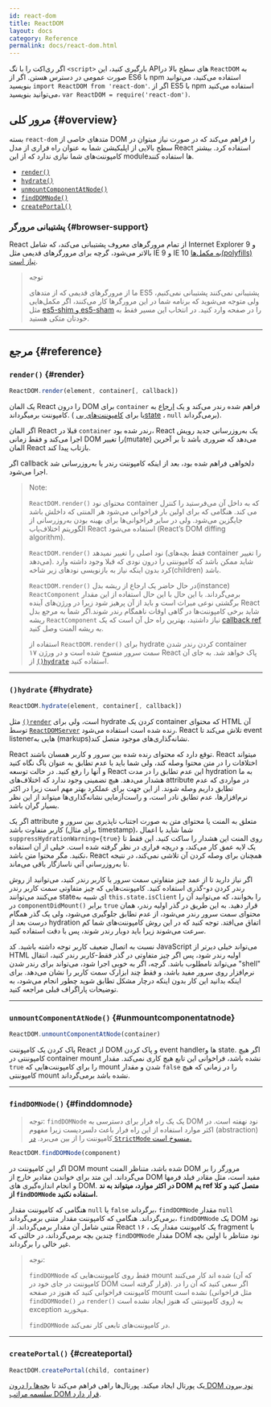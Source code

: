 ```yaml
---
id: react-dom
title: ReactDOM
layout: docs
category: Reference
permalink: docs/react-dom.html
---
```


اگر ری‌اکت را با تگ `<script>` بارگیری کنید، این APIهای سطح بالا در `ReactDOM` به صورت عمومی در دسترس هستن. اگر از ES6 با npm استفاده می‌کنید، می‌توانید بنویسید `import ReactDOM from 'react-dom'`.
اگر از ES5 با npm استفاده می‌کنید ،می‌توانید بنویسید `var ReactDOM = require('react-dom')`.

## مرور کلی {#overview}

بسته `react-dom` متدهای خاصی از DOM را فراهم می‌کند که در صورت نیاز میتوان در سطح بالایی از اپلیکیشن شما به عنوان راه فراری از مدل React استفاده کرد. بیشتر کامپوننت‌های شما نیازی ندارد که از این moduleها استفاده کنند.

- [`render()`](#render)
- [`hydrate()`](#hydrate)
- [`unmountComponentAtNode()`](#unmountcomponentatnode)
- [`findDOMNode()`](#finddomnode)
- [`createPortal()`](#createportal)

### پشتیبانی مرورگر {#browser-support}

React از تمام مرورگرهای معروف پشتیبانی می‌کند، که شامل Internet Explorer 9 و بالاتر می‌شود، گرچه برای مرورگرهای قدیمی مثل IE 9 و IE 10 [به مکمل‌ها(polyfills) نیاز است](/docs/javascript-environment-requirements.html).

> توجه
>
> ما از مرورگرهای قدیمی که از متدهای ES5 پشتیبانی نمی‌کنند پشتیبانی نمی‌کنیم، ولی متوجه می‌شوید که برنامه شما در این مرورگرها کار می‌کنند، اگر مکمل‌هایی مثل [es5-shim و es5-sham](https://github.com/es-shims/es5-shim) را در صفحه وارد کنید. در انتخاب این مسیر فقط به خودتان متکی هستید.

* * *

## مرجع {#reference}

### `render()` {#render}

```javascript
ReactDOM.render(element, container[, callback])
```

یک المان React را درون DOM برای `container` فراهم شده رندر می‌کند و یک [ارجاع](/docs/more-about-refs.html) به کامپوننت بر‌میگرداند. ( یا برای [کامپوننت‌های بی‌state](/docs/components-and-props.html#function-and-class-components) ، `null` برمی‌گرداند).

اگر المان React قبلا در  `container` رندر شده بود، React یک به‌روزرسانی جدید رویش اجرا می‌کند و فقط زمانی DOM را تغییر(mutate) می‌دهد که ضروری باشد تا بر آخرین المان React بازتاب پیدا کند.

اگر callback دلخواهی فراهم شده بود، بعد از اینکه کامپوننت رندر یا به‌روزرسانی شد اجرا می‌شود.

> Note:
>
> `ReactDOM.render()` محتوای نود container که به داخل آن می‌فرستید را کنترل می کند. هنگامی که برای اولین بار فراخوانی می‌شود هر المنتی که داخلش باشد جایگزین می‌شود. ولی در سایر فراخوانی‌ها برای بهینه بودن به‌روزرسانی از الگوریتم اختلاف‌یاب React استفاده می‌شود (React’s DOM diffing algorithm).
>
> `ReactDOM.render()` نود اصلی را تغییر نمیدهد (فقط بچه‌های container را تغییر می‌دهد). شاید ممکن باشد که کامپوننتی را درون نودی که قبلا وجود داشته وارد کرد بدون اینکه نیاز به بازنویسی نودهای زیر شاخه(children) باشد.
>
> `ReactDOM.render()` در حال حاضر یک ارجاع از ریشه بدل(instance) `ReactComponent` برمی‌گرداند. با این حال با این حال استفاده از این مقدار برگشتی نوعی میراث است و باید از آن پرهیز شود زیرا در ورژن‌های آینده React شاید برخی کامپوننت‌ها در گاهی اوقات ناهمگام رندر شوند.اگر شما به مرجع بدل ریشه `ReactComponent` نیاز داشتید، بهترین راه حل آن است که یک [callback ref](/docs/more-about-refs.html#the-ref-callback-attribute) به ریشه المنت وصل کنید.
>
> استفاده از `ReactDOM.render()` برای hydrate کردن رندر شدن container سمت سرور منسوخ شده است و در ورژن ۱۷ React پاک خواهد شد. به جای آن از [`()hydrate`](#hydrate) استفاده کنید.
>
* * *

### `()hydrate` {#hydrate}

```javascript
ReactDOM.hydrate(element, container[, callback])
```

مثل [`()render`](#render) است، ولی برای hydrate کردن یک container که محتوای HTML آن توسط [`ReactDOMServer`](/docs/react-dom-server.html) رنده شده است استفاده می‌شود. React تلاش می‌کند تا event listenerهایی به (markups)نشانه‌گذاری‌های موجود متصل کند.

React توقع دارد که محتوای رنده شده بین سرور و کاربر همسان باشند. React میتواند اختلافات را در متن محتوا وصله کند، ولی شما باید با عدم تطابق به عنوان باگ نگاه کنید و آنها را رفع کنید. در حالت توسعه React این عدم تطابق را در مدت hydration به ما هشدار می‌دهد. هیچ تضمینی وجود ندارد که اختلاف‌های attribute در مواردی که عدم تطابق داریم وصله شوند. از این جهت برای عملکرد بهتر مهم است زیرا در اکثر نرم‌افزارها، عدم تطابق نادر است، و راست‌آزمایی نشانه‌گذاری‌ها میتواند از این نظر بسیار گران باشد.

اگر یک attribute متعلق به المنت یا محتوای متن به صورت اجتناب ناپذیری بین سرور و کاربر متفاوت باشد (برای مثال  timestamp)، شما شاید با اعمال `suppressHydrationWarning={true}` روی المنت این هشدار را ساکت کنید. این فقط تا یک لایه عمق کار می‌کند، و دریچه فراری در نظر گرفته شده است. خیلی از آن استفاده نکنید. مگر محتوا متن باشد، React همچنان برای وصله کردن آن تلاشی نمی‌کند،  در نتیجه تا به‌روزرسانی آتی ناسازگار باقی می‌ماند.

اگر نیاز دارید تا از عمد چیز متفاوتی سمت سرور یا کاربر رندر کنید، می‌توانید از روش رندر کردن دو-گذری استفاده کنید. کامپوننت‌هایی که چیز متفاوتی سمت کاربر رندر می‌کنند می‌توانند stateای شبیه به `this.state.isClient` را بخوانند، که می‌توانید آن را در `componentDidMount()` برابر `true` قرار دهید. به این طریق در گذر اولیه رندر، همان محتوای سمت سرور رندر می‌شود، از عدم تطابق جلوگیری می‌شود، ولی یک گذر همگام درست بعد از hydration اتفاق می‌افتد. توجه کنید که در این روش کامپوننت‌های شما کم سرعت می‌شوند زیرا باید دوبار رندر شوند، پس با دقت استفاده کنید.

نسبت به اتصال ضعیف کاربر توجه داشته باشید. کد JavaScript می‌تواند خیلی دیرتر از HTML اولیه رندر شود، پس اگر چیز متفاوتی در گذر فقط-کاربر رندر کنید، انتقال می‌تواند نامطلوب باشد. گرچه، اگر به خوبی اجرا شود، می‌تواند برای رندر شدن "shell" نرم‌افزار روی سرور مفید باشد، و فقط چند ابزارک سمت کاربر را نشان می‌دهد. برای اینکه بدانید این کار بدون اینکه درچار مشکل تطابق شوید چطور انجام می‌شود، به توضیحات پاراگراف قبلی مراجعه کنید.

* * *

### `unmountComponentAtNode()` {#unmountcomponentatnode}

```javascript
ReactDOM.unmountComponentAtNode(container)
```

پاک کردن یک کامپوننت React از DOM و پاک کردن event handlerها و state. اگر هیچ کامپوننتی در container mount نشده باشد، فراخوانی این تابع هیچ کاری نمی‌کند. مقدار `true` را برای کامپوننت‌هایی که mount شدن و  مقدار `false` را در زمانی که هیچ کامپوننتی mount نشده باشد برمی‌گرداند.

* * *

### `findDOMNode()` {#finddomnode}

> توجه:
> `findDOMNode` یک یک راه فرار برای دسترسی به DOM نود نهفته است. در اکثر موارد استفاده از این راه فرار باعث دلسردیست زیرا مفهوم (abstraction) کامپوننت را از بین می‌برد. [در `StrictMode` منسوخ است.](/docs/strict-mode.html#warning-about-deprecated-finddomnode-usage)

```javascript
ReactDOM.findDOMNode(component)
```
اگر این کامپوننت در DOM mount شده باشد، متناظر المنت DOM مرورگر را بر می‌گرداند. این متد برای خواندن مقادیر خارج از DOM مفید است، مثل مقادر فیلد فرمها و انجام اندازه‌گیری های DOM.
 **در اکثر موارد، میتواند به ند DOM یم ref متصل کنید و کلا از  `findDOMNode` استفاده نکنید.**

هنگامی که کامپوننت مقدار `null` یا `false` برگرداند، `findDOMNode` مقدار `null` برمی‌گرداند. هنگامی که کامپوننت مقدار متنی برمی‌گرداند، `findDOMNode` یک DOM نود متنی شامل آن مقدار برمی‌گرداند. از React ۱۶ ، یک کامپوننت مقدار یک fragment با چندین بچه بر‌می‌گرداند، در حالتی که `findDOMNode` مقدار DOM نود متناظر با اولین بچه غیر خالی را برگرداند.

> نوجه:
>
> `findDOMNode` فقط روی کامپوننت‌هایی که mount شده اند کار می‌کنند (که آن کامپوننت در جای خود در DOM قرار گرفته است). اگر سعی کنید که آن را در کامپوننت فراخوانی کنید که هنوز در صفحه mount نشده است (مثل فراخوانی  `findDOMNode()` در `render()` روی کامپوننتی که هنوز ایجاد نشده است) به exception میخورید.
>
> `findDOMNode` در کامپوننت‌های تابعی کار نمی‌کند.

* * *

### `createPortal()` {#createportal}

```javascript
ReactDOM.createPortal(child, container)
```
یک پورتال ایجاد میکند. پورتال‌ها راهی فراهم می‌کند تا [بچه‌ها را درون DOM نود بیرون سلسمه مراتب DOM قرار دارد](/docs/portals.html).